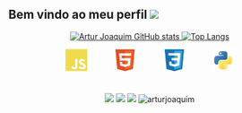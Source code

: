 <h2>Bem vindo ao meu perfil <img src="https://raw.githubusercontent.com/iampavangandhi/iampavangandhi/master/gifs/Hi.gif" width="30px"></h2>

 <div>
 <p align="center">
   <a href="https://github.com/arturjoaquim">
     <img height="150rem" alt="Artur Joaquim GitHub stats" src="https://github-readme-stats.vercel.app/api?username=arturjoaquim&show_icons=true&theme=tokyonight&include_all_commits=true&count_private=true"/>
     <img height="150rem" alt="Top Langs" src="https://github-readme-stats.vercel.app/api/top-langs/?username=arturjoaquim&layout=compact&langs_count=7&theme=tokyonight"/>
  </a>
 </p>
</div>

<div>
 <p align="center">
  <img align="center" alt="Rafa-Js" height="40" src="https://raw.githubusercontent.com/devicons/devicon/master/icons/javascript/javascript-plain.svg">
  &nbsp;&nbsp;&nbsp;&nbsp;&nbsp;&nbsp;&nbsp;&nbsp;&nbsp;&nbsp;
  <img align="center" alt="Rafa-HTML" height="40" src="https://raw.githubusercontent.com/devicons/devicon/master/icons/html5/html5-original.svg">
  &nbsp;&nbsp;&nbsp;&nbsp;&nbsp;&nbsp;&nbsp;&nbsp;&nbsp;&nbsp;
  <img align="center" alt="Rafa-CSS" height="40" src="https://raw.githubusercontent.com/devicons/devicon/master/icons/css3/css3-original.svg">
  &nbsp;&nbsp;&nbsp;&nbsp;&nbsp;&nbsp;&nbsp;&nbsp;&nbsp;&nbsp;
  <img align="center" alt="Rafa-Python" height="40" src="https://raw.githubusercontent.com/devicons/devicon/master/icons/python/python-original.svg">
 </p>
</div>

#
<div>
 <p align="center">
  <a href="https://www.instagram.com/arturjoaquim_/" target="_blank"><img src="https://img.shields.io/badge/-Instagram-%23E44FF?style=for-the-badge&logo=instagram&logoColor=white" target="_blank"></a>
  <a href = "mailto:artur.joaquimbr@gmail.com"><img src="https://img.shields.io/badge/-Gmail-%23333?style=for-the-badge&logo=gmail&logoColor=white" target="_blank"></a>
  <a href="https://www.linkedin.com/in/artur-joaquim-rodrigues/" target="_blank"><img src="https://img.shields.io/badge/-LinkedIn-%230077B5?style=for-the-badge&logo=linkedin&logoColor=white" target="_blank"></a>
  <img height="29" src="https://komarev.com/ghpvc/?username=SEUUSUARIO&color=green" alt="arturjoaquim" /> 
 </p>
</div>
